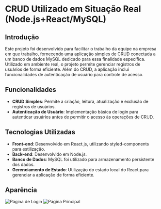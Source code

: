 # CRUD Utilizado em Situação Real (Node.js+React/MySQL)


## Introdução

Este projeto foi desenvolvido para facilitar o trabalho da equipe na empresa em que trabalho, fornecendo uma aplicação simples de CRUD conectada a um banco de dados MySQL dedicado para essa finalidade específica. Utilizado em ambiente real, o projeto permite gerenciar registros de usuários de forma eficiente. Além do CRUD, a aplicação inclui funcionalidades de autenticação de usuário para controle de acesso.

## Funcionalidades

- **CRUD Simples**: Permite a criação, leitura, atualização e exclusão de registros de usuários.
- **Autenticação de Usuário**: Implementação básica de login para autenticar usuários antes de permitir o acesso às operações de CRUD.

## Tecnologias Utilizadas

- **Front-end**: Desenvolvido em React.js, utilizando styled-components para estilização.
- **Back-end**: Desenvolvido em Node.js.
- **Banco de Dados**: MySQL foi utilizado para armazenamento persistente dos dados.
- **Gerenciamento de Estado**: Utilização do estado local do React para gerenciar a aplicação de forma eficiente.

## Aparência

![Página de Login](https://i.imgur.com/wRQmyGc.png)
![Página Principal](https://i.imgur.com/p00sE2N.png)

